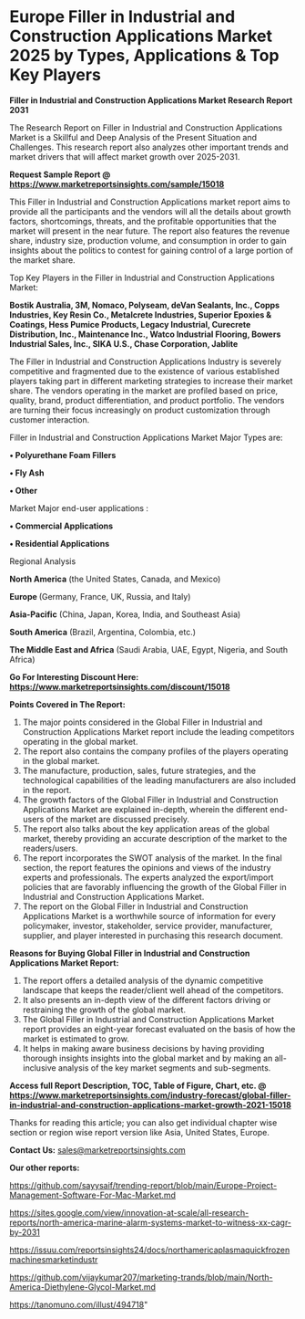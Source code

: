 # Europe Filler in Industrial and Construction Applications Market 2025 by Types, Applications & Top Key Players

<strong>Filler in Industrial and Construction Applications Market Research Report 2031</strong>

The Research Report on Filler in Industrial and Construction Applications Market is a Skillful and Deep Analysis of the Present Situation and Challenges. This research report also analyzes other important trends and market drivers that will affect market growth over 2025-2031.

<strong>Request Sample Report @ <a href=https://www.marketreportsinsights.com/sample/15018>https://www.marketreportsinsights.com/sample/15018</a></strong>

This Filler in Industrial and Construction Applications market report aims to provide all the participants and the vendors will all the details about growth factors, shortcomings, threats, and the profitable opportunities that the market will present in the near future. The report also features the revenue share, industry size, production volume, and consumption in order to gain insights about the politics to contest for gaining control of a large portion of the market share.

Top Key Players in the Filler in Industrial and Construction Applications Market:

<strong>Bostik Australia, 3M, Nomaco, Polyseam, deVan Sealants, Inc., Copps Industries, Key Resin Co., Metalcrete Industries, Superior Epoxies & Coatings, Hess Pumice Products, Legacy Industrial, Curecrete Distribution, Inc., Maintenance Inc., Watco Industrial Flooring, Bowers Industrial Sales, Inc., SIKA U.S., Chase Corporation, Jablite</strong>

The Filler in Industrial and Construction Applications Industry is severely competitive and fragmented due to the existence of various established players taking part in different marketing strategies to increase their market share. The vendors operating in the market are profiled based on price, quality, brand, product differentiation, and product portfolio. The vendors are turning their focus increasingly on product customization through customer interaction.

Filler in Industrial and Construction Applications Market Major Types are:

<strong>• Polyurethane Foam Fillers

• Fly Ash

• Other</strong>

Market Major end-user applications :

<strong>• Commercial Applications

• Residential Applications</strong>

Regional Analysis

</u><strong><b>North America</b></strong> (the United States, Canada, and Mexico)

<strong><b>Europe </b></strong>(Germany, France, UK, Russia, and Italy)

<strong><b>Asia-Pacific</b></strong> (China, Japan, Korea, India, and Southeast Asia)

<strong><b>South America</b></strong> (Brazil, Argentina, Colombia, etc.)

<strong><b>The Middle East and Africa</b></strong> (Saudi Arabia, UAE, Egypt, Nigeria, and South Africa)

<strong>Go For Interesting Discount Here: <a href=https://www.marketreportsinsights.com/discount/15018>https://www.marketreportsinsights.com/discount/15018</a></strong>

<strong>Points Covered in The Report:</strong>
<ol>
  <li>The major points considered in the Global Filler in Industrial and Construction Applications Market report include the leading competitors operating in the global market.</li>
  <li>The report also contains the company profiles of the players operating in the global market.</li>
  <li>The manufacture, production, sales, future strategies, and the technological capabilities of the leading manufacturers are also included in the report.</li>
  <li>The growth factors of the Global Filler in Industrial and Construction Applications Market are explained in-depth, wherein the different end-users of the market are discussed precisely.</li>
  <li>The report also talks about the key application areas of the global market, thereby providing an accurate description of the market to the readers/users.</li>
  <li>The report incorporates the SWOT analysis of the market. In the final section, the report features the opinions and views of the industry experts and professionals. The experts analyzed the export/import policies that are favorably influencing the growth of the Global Filler in Industrial and Construction Applications Market.</li>
  <li>The report on the Global Filler in Industrial and Construction Applications Market is a worthwhile source of information for every policymaker, investor, stakeholder, service provider, manufacturer, supplier, and player interested in purchasing this research document.</li>
</ol>
<strong>Reasons for Buying Global Filler in Industrial and Construction Applications Market Report:</strong>

<ol>
  <li>The report offers a detailed analysis of the dynamic competitive landscape that keeps the reader/client well ahead of the competitors.</li>
  <li>It also presents an in-depth view of the different factors driving or restraining the growth of the global market.</li>
  <li>The Global Filler in Industrial and Construction Applications Market report provides an eight-year forecast evaluated on the basis of how the market is estimated to grow.</li>
  <li>It helps in making aware business decisions by having providing thorough insights insights into the global market and by making an all-inclusive analysis of the key market segments and sub-segments.</li>
</ol>
<strong>Access full Report Description, TOC, Table of Figure, Chart, etc. @ <a href=https://www.marketreportsinsights.com/industry-forecast/global-filler-in-industrial-and-construction-applications-market-growth-2021-15018>https://www.marketreportsinsights.com/industry-forecast/global-filler-in-industrial-and-construction-applications-market-growth-2021-15018</a></strong>


Thanks for reading this article; you can also get individual chapter wise section or region wise report version like Asia, United States, Europe.

<strong>Contact Us:</strong>
sales@marketreportsinsights.com

<strong>Our other reports:</strong>

<a href=https://github.com/sayysaif/trending-report/blob/main/Europe-Project-Management-Software-For-Mac-Market.md>https://github.com/sayysaif/trending-report/blob/main/Europe-Project-Management-Software-For-Mac-Market.md</a>

<a href=https://sites.google.com/view/innovation-at-scale/all-research-reports/north-america-marine-alarm-systems-market-to-witness-xx-cagr-by-2031>https://sites.google.com/view/innovation-at-scale/all-research-reports/north-america-marine-alarm-systems-market-to-witness-xx-cagr-by-2031</a>

<a href=https://issuu.com/reportsinsights24/docs/northamericaplasmaquickfrozenmachinesmarketindustr>https://issuu.com/reportsinsights24/docs/northamericaplasmaquickfrozenmachinesmarketindustr</a>

<a href=https://github.com/vijaykumar207/marketing-trands/blob/main/North-America-Diethylene-Glycol-Market.md>https://github.com/vijaykumar207/marketing-trands/blob/main/North-America-Diethylene-Glycol-Market.md</a>

<a href=https://tanomuno.com/illust/494718>https://tanomuno.com/illust/494718</a>"

